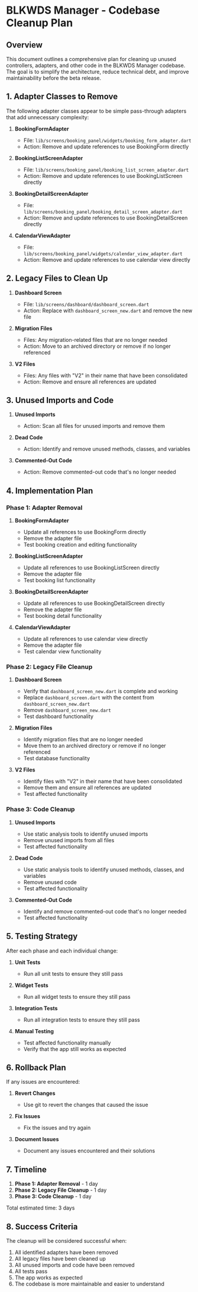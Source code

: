 # BLKWDS Manager - Codebase Cleanup Plan

## Overview

This document outlines a comprehensive plan for cleaning up unused controllers, adapters, and other code in the BLKWDS Manager codebase. The goal is to simplify the architecture, reduce technical debt, and improve maintainability before the beta release.

## 1. Adapter Classes to Remove

The following adapter classes appear to be simple pass-through adapters that add unnecessary complexity:

1. **BookingFormAdapter**
   - File: `lib/screens/booking_panel/widgets/booking_form_adapter.dart`
   - Action: Remove and update references to use BookingForm directly

2. **BookingListScreenAdapter**
   - File: `lib/screens/booking_panel/booking_list_screen_adapter.dart`
   - Action: Remove and update references to use BookingListScreen directly

3. **BookingDetailScreenAdapter**
   - File: `lib/screens/booking_panel/booking_detail_screen_adapter.dart`
   - Action: Remove and update references to use BookingDetailScreen directly

4. **CalendarViewAdapter**
   - File: `lib/screens/booking_panel/widgets/calendar_view_adapter.dart`
   - Action: Remove and update references to use calendar view directly

## 2. Legacy Files to Clean Up

1. **Dashboard Screen**
   - File: `lib/screens/dashboard/dashboard_screen.dart`
   - Action: Replace with `dashboard_screen_new.dart` and remove the new file

2. **Migration Files**
   - Files: Any migration-related files that are no longer needed
   - Action: Move to an archived directory or remove if no longer referenced

3. **V2 Files**
   - Files: Any files with "V2" in their name that have been consolidated
   - Action: Remove and ensure all references are updated

## 3. Unused Imports and Code

1. **Unused Imports**
   - Action: Scan all files for unused imports and remove them

2. **Dead Code**
   - Action: Identify and remove unused methods, classes, and variables

3. **Commented-Out Code**
   - Action: Remove commented-out code that's no longer needed

## 4. Implementation Plan

### Phase 1: Adapter Removal

1. **BookingFormAdapter**
   - Update all references to use BookingForm directly
   - Remove the adapter file
   - Test booking creation and editing functionality

2. **BookingListScreenAdapter**
   - Update all references to use BookingListScreen directly
   - Remove the adapter file
   - Test booking list functionality

3. **BookingDetailScreenAdapter**
   - Update all references to use BookingDetailScreen directly
   - Remove the adapter file
   - Test booking detail functionality

4. **CalendarViewAdapter**
   - Update all references to use calendar view directly
   - Remove the adapter file
   - Test calendar view functionality

### Phase 2: Legacy File Cleanup

1. **Dashboard Screen**
   - Verify that `dashboard_screen_new.dart` is complete and working
   - Replace `dashboard_screen.dart` with the content from `dashboard_screen_new.dart`
   - Remove `dashboard_screen_new.dart`
   - Test dashboard functionality

2. **Migration Files**
   - Identify migration files that are no longer needed
   - Move them to an archived directory or remove if no longer referenced
   - Test database functionality

3. **V2 Files**
   - Identify files with "V2" in their name that have been consolidated
   - Remove them and ensure all references are updated
   - Test affected functionality

### Phase 3: Code Cleanup

1. **Unused Imports**
   - Use static analysis tools to identify unused imports
   - Remove unused imports from all files
   - Test affected functionality

2. **Dead Code**
   - Use static analysis tools to identify unused methods, classes, and variables
   - Remove unused code
   - Test affected functionality

3. **Commented-Out Code**
   - Identify and remove commented-out code that's no longer needed
   - Test affected functionality

## 5. Testing Strategy

After each phase and each individual change:

1. **Unit Tests**
   - Run all unit tests to ensure they still pass

2. **Widget Tests**
   - Run all widget tests to ensure they still pass

3. **Integration Tests**
   - Run all integration tests to ensure they still pass

4. **Manual Testing**
   - Test affected functionality manually
   - Verify that the app still works as expected

## 6. Rollback Plan

If any issues are encountered:

1. **Revert Changes**
   - Use git to revert the changes that caused the issue

2. **Fix Issues**
   - Fix the issues and try again

3. **Document Issues**
   - Document any issues encountered and their solutions

## 7. Timeline

1. **Phase 1: Adapter Removal** - 1 day
2. **Phase 2: Legacy File Cleanup** - 1 day
3. **Phase 3: Code Cleanup** - 1 day

Total estimated time: 3 days

## 8. Success Criteria

The cleanup will be considered successful when:

1. All identified adapters have been removed
2. All legacy files have been cleaned up
3. All unused imports and code have been removed
4. All tests pass
5. The app works as expected
6. The codebase is more maintainable and easier to understand
